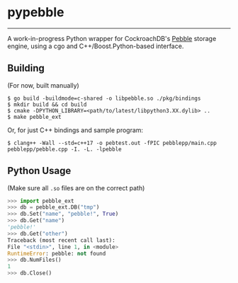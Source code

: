 # pypebble

---
A work-in-progress Python wrapper for CockroachDB's [Pebble](https://github.com/cockroachdb/pebble) 
storage engine, using a cgo and C++/Boost.Python-based interface.

## Building
(For now, built manually)
```shell
$ go build -buildmode=c-shared -o libpebble.so ./pkg/bindings
$ mkdir build && cd build
$ cmake -DPYTHON_LIBRARY=<path/to/latest/libpython3.XX.dylib> ..
$ make pebble_ext
```
Or, for just C++ bindings and sample program:
```shell
$ clang++ -Wall --std=c++17 -o pebtest.out -fPIC pebblepp/main.cpp pebblepp/pebble.cpp -I. -L. -lpebble
```

## Python Usage
(Make sure all `.so` files are on the correct path)
```python
>>> import pebble_ext
>>> db = pebble_ext.DB("tmp")
>>> db.Set("name", "pebble!", True)
>>> db.Get("name")
'pebble!'
>>> db.Get("other")
Traceback (most recent call last):
File "<stdin>", line 1, in <module>
RuntimeError: pebble: not found
>>> db.NumFiles()
1
>>> db.Close()
```